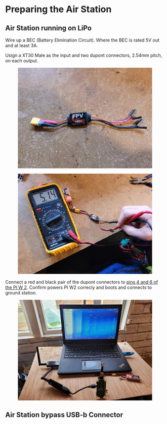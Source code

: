 # Preparing the Air Station

## Air Station running on LiPo

Wire up a BEC (Battery Elimination Circuit). Where the BEC is rated 5V out and at least 3A. 

Usign a XT30 Male as the input and two dupont connectors, 2.54mm pitch, on each output.

<figure>
  <img src="../.gitbook/assets/example-wing-build/BECwired.jpg" alt="BECwired.jpg">
  <figcaption></figcaption>
</figure>

<figure>
  <img src="../.gitbook/assets/example-wing-build/5v-outjpg" alt="5v-outjpg">
  <figcaption></figcaption>
</figure>

Connect a red and black pair of the dupont connectors to [pins 4 and 6 of the PI W 2](https://www.raspberrypi.com/documentation/computers/raspberry-pi.html). Confirm powers PI W2 correcly and boots and connects to ground station. 

<figure>
  <img src="../.gitbook/assets/example-wing-build/3rd-test-lipo-piw2.jpg" alt="3rd-test-lipo-piw2.jpg">
  <figcaption></figcaption>
</figure>

## Air Station bypass USB-b Connector


